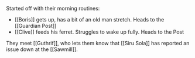 Started off with their morning routines:

- [[Boris]] gets up, has a bit of an old man stretch. Heads to the [[Guardian Post]]
- [[Clive]] feeds his ferret. Struggles to wake up fully. Heads to the Post

They meet [[Guthrif]], who lets them know that [[Siru Sola]] has reported an issue down at the [[Sawmill]].